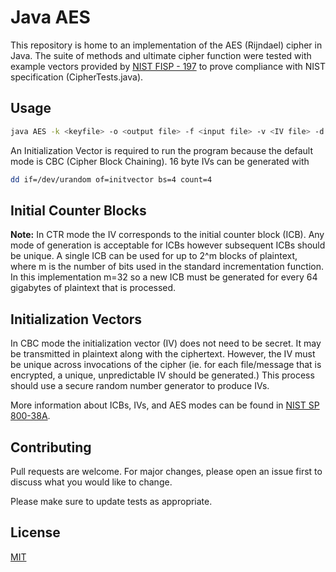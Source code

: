 # Java AES

This repository is home to an implementation of the AES (Rijndael) cipher in Java. 
The suite of methods and ultimate cipher function were tested with example vectors 
provided by [NIST FISP - 197](https://www.nist.gov/publications/advanced-encryption-standard-aes) 
to prove compliance with NIST specification (CipherTests.java).    

## Usage

```bash
java AES -k <keyfile> -o <output file> -f <input file> -v <IV file> -d <optional: decryption> -CTR <optional: counter mode>
```

An Initialization Vector is required to run the program because the default mode is CBC (Cipher Block Chaining).
16 byte IVs can be generated with

```bash
dd if=/dev/urandom of=initvector bs=4 count=4
```

## Initial Counter Blocks
**Note:** In CTR mode the IV corresponds to the initial counter block (ICB).
Any mode of generation is acceptable for ICBs however subsequent ICBs should 
be unique. A single ICB can be used for up to 2^m blocks of plaintext, where m is the
number of bits used in the standard incrementation function. In this implementation m=32 
so a new ICB must be generated for every 64 gigabytes of plaintext that is processed.

## Initialization Vectors
In CBC mode the initialization vector (IV) does not need to be secret. It may be transmitted
in plaintext along with the ciphertext. However, the IV must be unique across invocations
of the cipher (ie. for each file/message that is encrypted, a unique, unpredictable IV should be 
generated.) This process should use a secure random number generator to produce IVs.

More information about ICBs, IVs, and AES modes can be found in 
[NIST SP 800-38A](https://nvlpubs.nist.gov/nistpubs/Legacy/SP/nistspecialpublication800-38a.pdf).


## Contributing
Pull requests are welcome. For major changes, please open an issue first to discuss what you would like to change.

Please make sure to update tests as appropriate.

## License
[MIT](https://choosealicense.com/licenses/mit/)